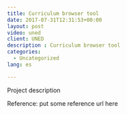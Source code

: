 ```yaml
---
title: Curriculum browser tool
date: 2017-07-31T12:31:53+00:00
layout: post
video: uned
client: UNED
description : Curriculum browser tool
categories:
  - Uncategorized
lang: es

---
```


Project description

<p class="reference">Reference: put some reference url here</p>
